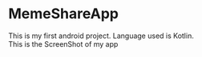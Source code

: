 # MemeShareApp
This is my first android project. Language used is Kotlin. 
<br>This is the ScreenShot of my app
